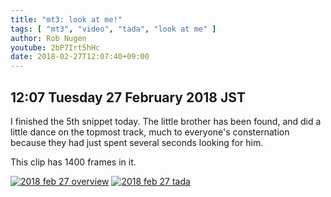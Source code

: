 ```yaml
---
title: "mt3: look at me!"
tags: [ "mt3", "video", "tada", "look at me" ]
author: Rob Nugen
youtube: 2bP7Irt5hHc
date: 2018-02-27T12:07:40+09:00
---
```


## 12:07 Tuesday 27 February 2018 JST

I finished the 5th snippet today.  The little brother has been found,
and did a little dance on the topmost track, much to everyone's
consternation because they had just spent several seconds looking for
him.

This clip has 1400 frames in it.

[![2018 feb 27 overview](//b.robnugen.com/art/marble_track_3/construction/2018/thumbs/2018_feb_27_overview.jpg)](//b.robnugen.com/art/marble_track_3/construction/2018/2018_feb_27_overview.jpg)
[![2018 feb 27 tada](//b.robnugen.com/art/marble_track_3/construction/2018/thumbs/2018_feb_27_tada.jpg)](//b.robnugen.com/art/marble_track_3/construction/2018/2018_feb_27_tada.jpg)
